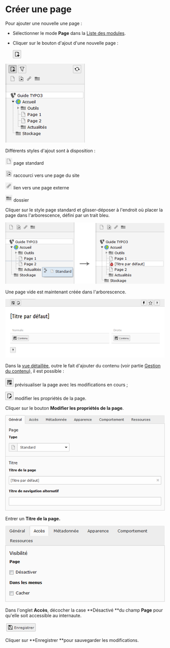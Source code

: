 # Créer une page

Pour ajouter une nouvelle une page :

* Sélectionner le mode **Page** dans la [Liste des modules](/présentation-de-typo3/se-reperer-dans-le-backend.md).
* Cliquer sur le bouton d'ajout d'une nouvelle page :

  ![](/assets/btn_add_page.png)

![](/assets/add_page.png)

Différents styles d'ajout sont à disposition :

![](/assets/add_page_s.png) page standard

![](/assets/add_page_r.png) raccourci vers une page du site

![](/assets/add_page_l.png) lien vers une page externe

![](/assets/add_page_d.png) dossier

Cliquer sur le style page standard et glisser-déposer à l'endroit où placer la page dans l'arborescence, défini par un trait bleu.

![](/assets/add_page_drop.png)

Une page vide est maintenant créée dans l'arborescence.

![](/assets/add_page_detail.png)

Dans la [vue détaillée](/présentation-de-typo3/se-reperer-dans-le-backend.md), outre le fait d'ajouter du contenu \(voir partie [Gestion du contenu](/types-de-contenu.md)\), il est possible :

![](/assets/add_page_preview.png) prévisualiser la page avec les modifications en cours ;

![](/assets/add_page_edit.png) modifier les propriétés de la page.

Cliquer sur le bouton **Modifier les propriétés de la page**.

![](/assets/add_page_edit_1.png)

Entrer un **Titre de la page.**

![](/assets/add_page_acces.png)

Dans l'onglet **Accès**, décocher la case **Désactivé **du champ **Page** pour qu'elle soit accessible au internaute.

![](/assets/save.png)

Cliquer sur **Enregistrer **pour sauvegarder les modifications.

